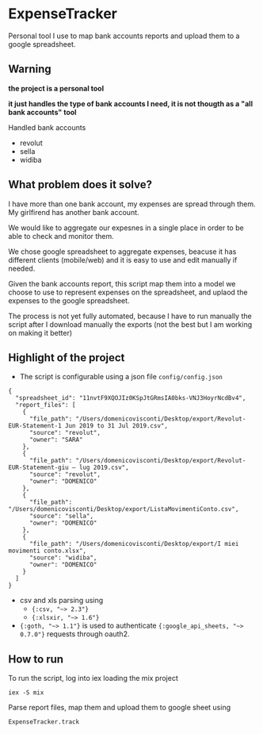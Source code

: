 # ExpenseTracker

Personal tool I use to map bank accounts reports and upload them to a google spreadsheet.

## Warning

**the project is a personal tool**

**it just handles the type of bank accounts I need, it is not thougth as a "all bank accounts" tool**

Handled bank accounts
- revolut
- sella
- widiba

## What problem does it solve?

I have more than one bank account, my expenses are spread through them.
My girlfirend has another bank account.

We would like to aggregate our expesnes in a single place in order to be able to check and monitor them.

We chose google spreadsheet to aggregate expenses, beacuse it has different clients (mobile/web) and it is easy to use and edit manually if needed.

Given the bank accounts report, this script map them into a model we choose to use to represent expenses on the spreadsheet, and uplaod the expenses to the google spreadsheet.

The process is not yet fully automated, because I have to run manually the script after I download manually the exports (not the best but I am working on making it better)

## Highlight of the project

- The script is configurable using a json file `config/config.json`
```
{
  "spreadsheet_id": "11nvtF9XQOJIz0KSpJtGRmsIA0bks-VNJ3HoyrNcdBv4",
  "report_files": [
    {
      "file_path": "/Users/domenicovisconti/Desktop/export/Revolut-EUR-Statement-1 Jun 2019 to 31 Jul 2019.csv",
      "source": "revolut",
      "owner": "SARA"
    },
    {
      "file_path": "/Users/domenicovisconti/Desktop/export/Revolut-EUR-Statement-giu – lug 2019.csv",
      "source": "revolut",
      "owner": "DOMENICO"
    },
    {
      "file_path": "/Users/domenicovisconti/Desktop/export/ListaMovimentiConto.csv",
      "source": "sella",
      "owner": "DOMENICO"
    },
    {
      "file_path": "/Users/domenicovisconti/Desktop/export/I miei movimenti conto.xlsx",
      "source": "widiba",
      "owner": "DOMENICO"
    }
  ]
}

```
- csv and xls parsing using 
  - `{:csv, "~> 2.3"}`
  - `{:xlsxir, "~> 1.6"}`
- `{:goth, "~> 1.1"}` is used to authenticate `{:google_api_sheets, "~> 0.7.0"}` requests through oauth2.

## How to run

To run the script, log into iex loading the mix project
```
iex -S mix  
```

Parse report files, map them and upload them to google sheet using
```
ExpenseTracker.track 
```